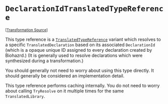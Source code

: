 `DeclarationIdTranslatedTypeReference`
===================================================================================================

<small>\[[Transformation Source](../../Biohazrd/#TypeReferences/DeclarationIdTranslatedTypeReference.cs)\]</small>

This type reference is a [`TranslatedTypeReference`](TranslatedTypeReference.md) variant which resolves to a specific `TranslatedDeclaration` based on its associated `DeclarationId` (which is a opaque unique ID assigned to every declaration created by Biohazrd.) (It is generally used to resolve declarations which were synthesized during a transformation.)

You should generally not need to worry about using this type directly. It should generally be considered an implementation detail.

This type reference performs caching internally. You do not need to worry about calling `TryResolve` on it multiple times for the same `TranslatedLibrary`.
